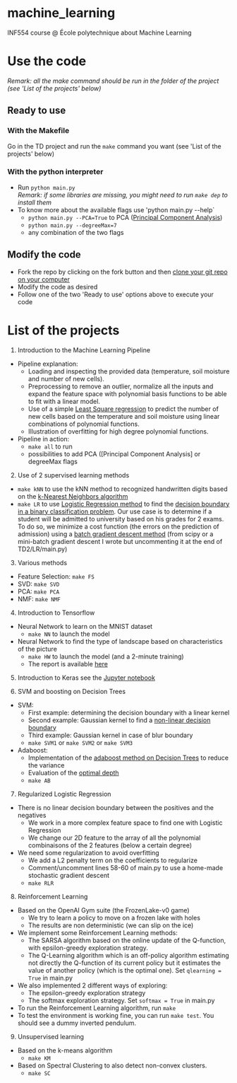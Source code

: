 # machine_learning
INF554 course @ École polytechnique about Machine Learning

# Use the code
_Remark: all the make command should be run in the folder of the project (see 'List of the projects' below)_
## Ready to use
### With the Makefile
Go in the TD project and run the `make` command you want (see 'List of the projects' below)

### With the python interpreter
* Run `python main.py`</br>
 _Remark: if some libraries are missing, you might need to run `make dep` to install them_
* To know more about the available flags use 'python main.py --help`
  * `python main.py --PCA=True` to PCA ([Principal Component Analysis](https://en.wikipedia.org/wiki/Principal_component_analysis))
  * `python main.py --degreeMax=7`
  * any combination of the two flags
  
## Modify the code
* Fork the repo by clicking on the fork button and then [clone your git repo on your computer](https://help.github.com/articles/cloning-a-repository/)
* Modify the code as desired
* Follow one of the two 'Ready to use' options above to execute your code

# List of the projects
1. Introduction to the Machine Learning Pipeline
* Pipeline explanation:
  * Loading and inspecting the provided data (temperature, soil moisture and number of new cells). 
  * Preprocessing to remove an outlier, normalize all the inputs and expand the feature space with polynomial basis functions to be able to fit with a linear model.
  * Use of a simple [Least Square regression](https://en.wikipedia.org/wiki/Linear_least_squares) to predict the number of new cells based on the temperature and soil moisture using linear combinations of polynomial functions. 
  * Illustration of overfitting for high degree polynomial functions.
* Pipeline in action:
  * `make all` to run
  * possibilities to add PCA ([Principal Component Analysis] or degreeMax flags

2. Use of 2 supervised learning methods
* `make kNN` to use the kNN method to recognized handwritten digits based on the [k-Nearest Neighbors algorithm](https://en.wikipedia.org/wiki/K-nearest_neighbors_algorithm)
* `make LR` to use [Logistic Regression method](https://en.wikipedia.org/wiki/Logistic_regression) to find the [decision boundary in a binary classification problem](https://en.wikipedia.org/wiki/Decision_boundary). Our use case is to determine if a student will be admitted to university based on his grades for 2 exams. To do so, we minimize a cost function (the errors on the prediction of admission) using a [batch gradient descent method](https://en.wikipedia.org/wiki/Gradient_descent) (from scipy or a mini-batch gradient descent I wrote but uncommenting it at the end of TD2/LR/main.py)

3. Various methods
* Feature Selection: `make FS`
* SVD: `make SVD`
* PCA: `make PCA`
* NMF: `make NMF`

4. Introduction to Tensorflow
* Neural Network to learn on the MNIST dataset
   * `make NN` to launch the model
* Neural Network to find the type of landscape based on characteristics of the picture
   * `make HW` to launch the model (and a 2-minute training)
   * The report is available [here](https://github.com/romainfd/machine_learning/blob/master/TD4/Report/Report.pdf)

5. Introduction to Keras
see the [Jupyter notebook](https://github.com/romainfd/machine_learning/blob/master/TD5/cnn_text_categorization.ipynb)

6. SVM and boosting on Decision Trees
* SVM:
   * First example: determining the decision boundary with a linear kernel
   * Second example: Gaussian kernel to find a [non-linear decision boundary](https://github.com/romainfd/machine_learning/blob/master/TD6/SVM/2.gaussian_sigma%3D0.05_C%3D50)
   * Third example: Gaussian kernel in case of blur boundary
   * `make SVM1` or `make SVM2` or `make SVM3`
* Adaboost:
   * Implementation of the [adaboost method on Decision Trees](https://github.com/romainfd/machine_learning/blob/master/TD6/Adaboost/Adaboost_100trees_depth%3D8) to reduce the variance
   * Evaluation of the [optimal depth](https://github.com/romainfd/machine_learning/blob/master/TD6/Adaboost/Adaboost_accuracy_vs_depth)
   * `make AB`

7. Regularized Logistic Regression
* There is no linear decision boundary between the positives and the negatives
   * We work in a more complex feature space to find one with Logistic Regression
   * We change our 2D feature to the array of all the polynomial combinaisons of the 2 features (below a certain degree)
* We need some regularization to avoid overfitting
   * We add a L2 penalty term on the coefficients to regularize
   * Comment/uncomment lines 58-60 of main.py to use a home-made stochastic gradient descent
   * `make RLR`
   
8. Reinforcement Learning
* Based on the OpenAI Gym suite (the FrozenLake-v0 game)
   * We try to learn a policy to move on a frozen lake with holes
   * The results are non deterministic (we can slip on the ice)
* We implement some Reinforcement Learning methods:
   * The SARSA algorithm based on the online update of the Q-function, with epsilon-greedy exploration strategy.
   * The Q-Learning algorithm which is an off-policy algorithm estimating not directly the Q-function of its current policy but it estimates the value of another policy (which is the optimal one). Set `qlearning = True` in main.py 
* We also implemented 2 different ways of exploring:
   * The epsilon-greedy exploration strategy
   * The softmax exploration strategy. Set `softmax = True` in main.py
* To run the Reinforcement Learning algorithm, run `make`
* To test the environment is working fine, you can run `make test`. You should see a dummy inverted pendulum.

9. Unsupervised learning
* Based on the k-means algorithm
   * `make KM`
* Based on Spectral Clustering to also detect non-convex clusters.
   * `make SC`